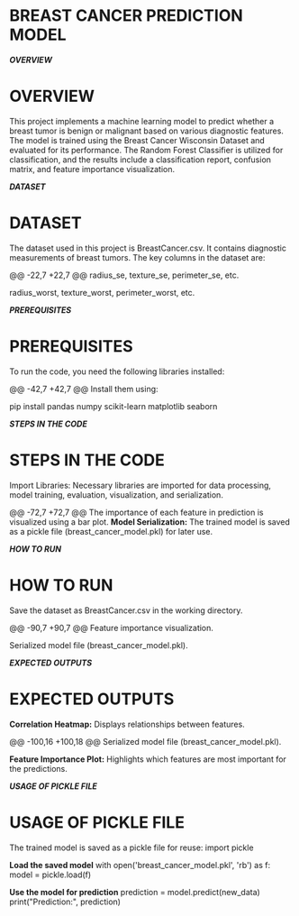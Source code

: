 # BREAST CANCER PREDICTION MODEL

***OVERVIEW***
# OVERVIEW

This project implements a machine learning model to predict whether a breast tumor is benign or malignant based on various diagnostic features. The model is trained using the Breast Cancer Wisconsin Dataset and evaluated for its performance. The Random Forest Classifier is utilized for classification, and the results include a classification report, confusion matrix, and feature importance visualization.

***DATASET***
# DATASET

The dataset used in this project is BreastCancer.csv. It contains diagnostic measurements of breast tumors. The key columns in the dataset are:

@@ -22,7 +22,7 @@ radius_se, texture_se, perimeter_se, etc.

radius_worst, texture_worst, perimeter_worst, etc.

***PREREQUISITES***
# PREREQUISITES

To run the code, you need the following libraries installed:

@@ -42,7 +42,7 @@ Install them using:

pip install pandas numpy scikit-learn matplotlib seaborn

***STEPS IN THE CODE***
# STEPS IN THE CODE

Import Libraries: Necessary libraries are imported for data processing, model training, evaluation, visualization, and serialization.

@@ -72,7 +72,7 @@ The importance of each feature in prediction is visualized using a bar plot.
**Model Serialization:**
The trained model is saved as a pickle file (breast_cancer_model.pkl) for later use.

***HOW TO RUN***
# HOW TO RUN

Save the dataset as BreastCancer.csv in the working directory.

@@ -90,7 +90,7 @@ Feature importance visualization.

Serialized model file (breast_cancer_model.pkl).

***EXPECTED OUTPUTS***
# EXPECTED OUTPUTS

**Correlation Heatmap:** Displays relationships between features.

@@ -100,16 +100,18 @@ Serialized model file (breast_cancer_model.pkl).

**Feature Importance Plot:** Highlights which features are most important for the predictions.

***USAGE OF PICKLE FILE***
# USAGE OF PICKLE FILE

The trained model is saved as a pickle file for reuse:
import pickle

**Load the saved model**
with open('breast_cancer_model.pkl', 'rb') as f:
    model = pickle.load(f)

**Use the model for prediction**
prediction = model.predict(new_data)
print("Prediction:", prediction)
